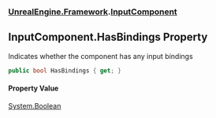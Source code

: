 ### [UnrealEngine.Framework](UnrealEngine_Framework.md 'UnrealEngine.Framework').[InputComponent](InputComponent.md 'UnrealEngine.Framework.InputComponent')
## InputComponent.HasBindings Property
Indicates whether the component has any input bindings  
```csharp
public bool HasBindings { get; }
```
#### Property Value
[System.Boolean](https://docs.microsoft.com/en-us/dotnet/api/System.Boolean 'System.Boolean')
